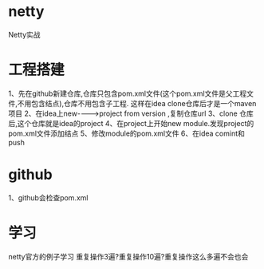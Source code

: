 # netty
Netty实战
# 工程搭建
1、先在github新建仓库,仓库只包含pom.xml文件(这个pom.xml文件是父工程文件,不用包含<modules>结点),仓库不用包含子工程.
这样在idea clone仓库后才是一个maven项目
2、在idea上new---->project from version ,复制仓库url
3、clone 仓库后,这个仓库就是idea的project
4、在project上开始new module.发现project的pom.xml文件添加<modules>结点
5、修改module的pom.xml文件
6、在idea comint和 push
# github
1、github会检查pom.xml
# 学习
netty官方的例子学习
重复操作3遍?重复操作10遍?重复操作这么多遍不会也会